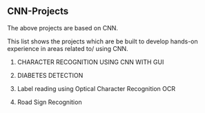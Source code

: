 ## CNN-Projects
The above projects are based on CNN. 

This list shows the projects which are be built to develop hands-on experience in areas related to/ using CNN. 

1.  CHARACTER RECOGNITION USING CNN WITH GUI

2.  DIABETES DETECTION

3.  Label reading using Optical Character Recognition OCR 

4.  Road Sign Recognition 
